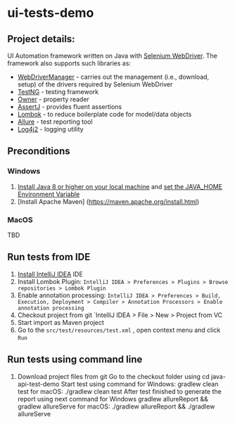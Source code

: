 # ui-tests-demo

## Project details:
UI Automation framework written on Java with [Selenium WebDriver](https://www.selenium.dev/documentation/webdriver/). The framework also supports such libraries as:
- [WebDriverManager](https://github.com/bonigarcia/webdrivermanager) - carries out the management (i.e., download, setup) of the drivers required by Selenium WebDriver
- [TestNG](https://testng.org/doc/) - testing framework
- [Owner](https://github.com/matteobaccan/owner) - property reader
- [AssertJ](https://assertj.github.io/doc/) - provides fluent assertions
- [Lombok](https://github.com/projectlombok/lombok) - to reduce boilerplate code for model/data objects
- [Allure](https://github.com/allure-framework/allure-java) - test reporting tool
- [Log4j2](https://logging.apache.org/log4j/2.x/) - logging utility

## Preconditions
### Windows
1. [Install Java 8 or higher on your local machine](https://java.com/en/download/) and [set the JAVA_HOME Environment Variable](https://confluence.atlassian.com/doc/setting-the-java_home-variable-in-windows-8895.html)
2. [Install Apache Maven] (https://maven.apache.org/install.html)
### MacOS
TBD

## Run tests from IDE
1. [Install IntelliJ IDEA](https://www.jetbrains.com/idea/) IDE
2. Install Lombok Plugin: `IntelliJ IDEA > Preferences > Plugins > Browse repositories > Lombok Plugin`
3. Enable annotation processing: `IntelliJ IDEA > Preferences > Build, Execution, Deployment > Compiler > Annotation Processors > Enable annotation processing`
4. Checkout project from git `IntelliJ IDEA > File > New > Project from VC
5. Start import as Maven project
6. Go to the `src/test/resources/test.xml` , open context menu and click `Run`

## Run tests using command line
1. Download project files from git
Go to the checkout folder using cd java-api-test-demo
Start test using command for Windows: gradlew clean test for macOS: ./gradlew clean test
After test finished to generate the report using next command for Windows gradlew allureReport && gradlew allureServe for macOS: ./gradlew allureReport && ./gradlew allureServe


